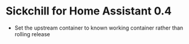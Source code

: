 # Sickchill for Home Assistant 0.4
- Set the upstream container to known working container rather than rolling release
